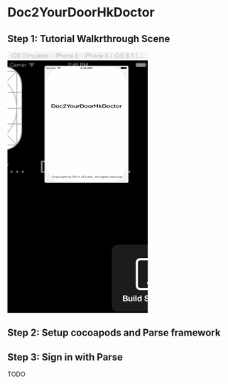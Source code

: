 # Doc2YourDoorHkDoctor

## Step 1: Tutorial Walkrthrough Scene

![iOS Tutorial Screen](docs/tutorial_screen_uipageviewcontroller_pan_transition.gif)

## Step 2: Setup cocoapods and Parse framework

## Step 3: Sign in with Parse

TODO
